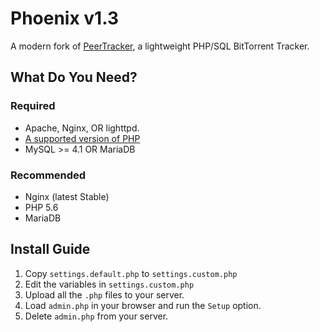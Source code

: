 # Phoenix v1.3
A modern fork of [PeerTracker](https://github.com/JonnyJD/peertracker), a lightweight PHP/SQL BitTorrent Tracker.

## What Do You Need?

### Required
* Apache, Nginx, OR lighttpd.
* [A supported version of PHP](http://php.net/supported-versions.php)
* MySQL >= 4.1 OR MariaDB

### Recommended
* Nginx (latest Stable)
* PHP 5.6
* MariaDB

## Install Guide
1. Copy `settings.default.php` to `settings.custom.php`
2. Edit the variables in `settings.custom.php`
2. Upload all the `.php` files to your server.
4. Load `admin.php` in your browser and run the `Setup` option.
5. Delete `admin.php` from your server.
